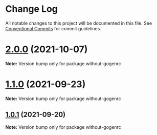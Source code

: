 # Change Log

All notable changes to this project will be documented in this file.
See [Conventional Commits](https://conventionalcommits.org) for commit guidelines.

# [2.0.0](https://github.com/ambar/gogen/compare/v1.1.1...v2.0.0) (2021-10-07)

**Note:** Version bump only for package without-gogenrc





# [1.1.0](https://github.com/ambar/gogen/compare/v1.0.1...v1.1.0) (2021-09-23)

**Note:** Version bump only for package without-gogenrc





## [1.0.1](https://github.com/ambar/gogen/compare/v0.0.7...v1.0.1) (2021-09-20)

**Note:** Version bump only for package without-gogenrc
